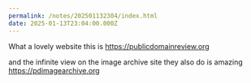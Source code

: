 ```yaml
---
permalink: /notes/202501132304/index.html
date: 2025-01-13T23:04:00.000Z
---
```


What a lovely website this is https://publicdomainreview.org

and the infinite view on the image archive site they also do is amazing https://pdimagearchive.org